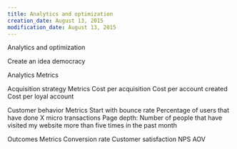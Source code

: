 ```yaml
---
title: Analytics and optimization
creation_date: August 13, 2015
modification_date: August 13, 2015
---
```



Analytics and optimization 

Create an idea democracy 

Analytics Metrics

Acquisition strategy Metrics
Cost per acquisition
Cost per account created
Cost per loyal account

Customer behavior Metrics
Start with bounce rate
Percentage of users that have done X micro transactions
Page depth: Number of people that have visited my website more than five times in the past month 

Outcomes Metrics
Conversion rate
Customer satisfaction
NPS
AOV

